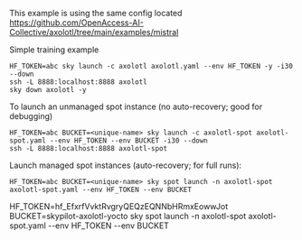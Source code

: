 This example is using the same config located https://github.com/OpenAccess-AI-Collective/axolotl/tree/main/examples/mistral

Simple training example

```
HF_TOKEN=abc sky launch -c axolotl axolotl.yaml --env HF_TOKEN -y -i30 --down
ssh -L 8888:localhost:8888 axolotl
sky down axolotl -y
```

To launch an unmanaged spot instance (no auto-recovery; good for debugging)

```
HF_TOKEN=abc BUCKET=<unique-name> sky launch -c axolotl-spot axolotl-spot.yaml --env HF_TOKEN --env BUCKET -i30 --down
ssh -L 8888:localhost:8888 axolotl-spot
```

Launch managed spot instances (auto-recovery; for full runs):

```
HF_TOKEN=abc BUCKET=<unique-name> sky spot launch -n axolotl-spot axolotl-spot.yaml --env HF_TOKEN --env BUCKET
```

HF_TOKEN=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 BUCKET=skypilot-axolotl-yocto sky spot launch -n axolotl-spot axolotl-spot.yaml --env HF_TOKEN --env BUCKET
